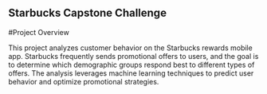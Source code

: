 ## Starbucks Capstone Challenge

#Project Overview


This project analyzes customer behavior on the Starbucks rewards mobile app. Starbucks frequently sends promotional offers to users, and the goal is to determine which demographic groups respond best to different types of offers. The analysis leverages machine learning techniques to predict user behavior and optimize promotional strategies.

